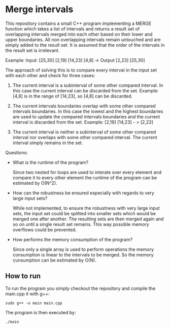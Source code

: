 # Merge intervals

This repository contains a small C++ program implementing a MERGE function which takes a list of intervals and returns a result set of overlapping intervals merged into each other based on their lower 
and upper boundaries. All non overlapping intervals remain untouched and are simply added to the result set. 
It is assumed that the order of the intervals in the result set is irrelevant.

Example:
 Input: [25,30] [2,19] [14,23] [4,8] -> Output [2,23] [25,30]

The approach of solving this is to compare every interval in the input set with each other and check for three cases:
1. The current interval is a subinterval of some other compared interval. In this case the current interval can be discarded from the set.
   Example:  [4,8] is in the range of [14,23], so [4,8] can be discarded.

2. The current intervals boundaries overlap with some other compared intervals boundaries. In this case the lowest and the highest boundaries are used to update the compared intervals boundaries and the current interval is discarded from the set.
   Example: [2,19] [14,23] - > [2,23]

3. The current interval is neither a subinterval of some other compared interval nor overlaps with some other compared interval. The current interval simply remains in the set.

Questions: 
- What is the runtime of the program?
  
  Since two nested for loops are used to interate over every element and compare
  it to every other element the runtime of the program can be estimated by O(N^2).

- How can the robustness be ensured especially with regards to very large input sets?

  While not implemented, to ensure the robustness with very large input sets, the input set 
  could be splitted into smaller sets which would be merged one after another. The 
  resulting sets are then merged again and so on until a single result set remains.
  This way possible memory overflows could be prevented.

- How performs the memory consumption of the program?

  Since only a single array is used to perform operations the memory consumption is
  linear to the intervals to be merged. So the memory cunsumption can be estimated by O(N).

## How to run

To run the program you simply checkout the repository and compile the main.cpp it with g++:

```
sudo g++ -o main main.cpp
```

The program is then executed by:

```
./main
```
